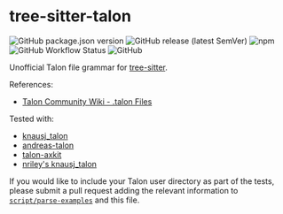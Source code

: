 # tree-sitter-talon

![GitHub package.json version](https://img.shields.io/github/package-json/v/wenkokke/tree-sitter-talon) ![GitHub release (latest SemVer)](https://img.shields.io/github/v/release/wenkokke/tree-sitter-talon) ![npm](https://img.shields.io/npm/v/tree-sitter-talon) ![GitHub Workflow Status](https://img.shields.io/github/workflow/status/wenkokke/tree-sitter-talon/CI) ![GitHub](https://img.shields.io/github/license/wenkokke/tree-sitter-talon)

Unofficial Talon file grammar for [tree-sitter].

References:
- [Talon Community Wiki - .talon Files][talon-wiki]

Tested with:
- [knausj_talon]
- [andreas-talon]
- [talon-axkit]
- [nriley's knausj_talon]

If you would like to include your Talon user directory as part of the tests, please submit a pull request adding the relevant information to [`script/parse-examples`](script/parse-examples#L32-L37) and this file.

[tree-sitter]: https://github.com/tree-sitter/tree-sitter
[talon-wiki]: https://talon.wiki/unofficial_talon_docs/#talon-files
[knausj_talon]: https://github.com/knausj85/knausj_talon
[andreas-talon]: https://github.com/AndreasArvidsson/andreas-talon
[talon-axkit]: https://github.com/phillco/talon-axkit
[nriley's knausj_talon]: https://github.com/nriley/knausj_talon